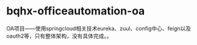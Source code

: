 # bqhx-officeautomation-oa
OA项目——使用springcloud相关技术eureka、zuul、config中心、feign以及oauth2等，只有整体架构，没有具体完成。。

